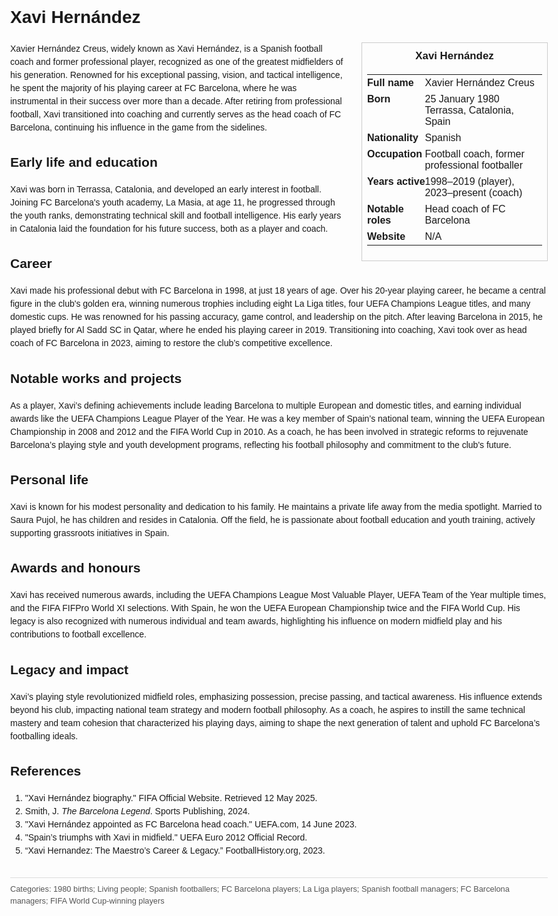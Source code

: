 <!DOCTYPE html>
<html>
<head>
  <title>Xavi Hernández – Profile</title>
  <style>
    body { font-family: Arial, sans-serif; margin: 2rem auto; max-width: 960px; line-height: 1.5; }
    aside.infobox { float: right; width: 280px; margin: 0 0 1rem 1.5rem; border: 1px solid #ccc; padding: 0.5rem; font-size: 0.9rem; }
    aside.infobox h3 { text-align: center; margin-top: 0; }
    aside.infobox table { width: 100%; border-collapse: collapse; }
    aside.infobox td { padding: 0.25rem 0; vertical-align: top; }
    h1 { margin-top: 0; }
    footer.categories { font-size: 0.8rem; color: #555; border-top: 1px solid #ddd; padding-top: 0.5rem; margin-top: 2rem; }
  </style>
</head>
<body>
  <h1>Xavi Hernández</h1>
  <aside class="infobox">
    <h3>Xavi Hernández</h3>
    <table>
      <tr><td><strong>Full name</strong></td><td>Xavier Hernández Creus</td></tr>
      <tr><td><strong>Born</strong></td><td>25 January 1980<br>Terrassa, Catalonia, Spain</td></tr>
      <tr><td><strong>Nationality</strong></td><td>Spanish</td></tr>
      <tr><td><strong>Occupation</strong></td><td>Football coach, former professional footballer</td></tr>
      <tr><td><strong>Years active</strong></td><td>1998–2019 (player), 2023–present (coach)</td></tr>
      <tr><td><strong>Notable roles</strong></td><td>Head coach of FC Barcelona</td></tr>
      <tr><td><strong>Website</strong></td><td>N/A</td></tr>
    </table>
  </aside>
  <p>Xavier Hernández Creus, widely known as Xavi Hernández, is a Spanish football coach and former professional player, recognized as one of the greatest midfielders of his generation. Renowned for his exceptional passing, vision, and tactical intelligence, he spent the majority of his playing career at FC Barcelona, where he was instrumental in their success over more than a decade. After retiring from professional football, Xavi transitioned into coaching and currently serves as the head coach of FC Barcelona, continuing his influence in the game from the sidelines.</p>
  
  <h2>Early life and education</h2>
  <p>Xavi was born in Terrassa, Catalonia, and developed an early interest in football. Joining FC Barcelona's youth academy, La Masia, at age 11, he progressed through the youth ranks, demonstrating technical skill and football intelligence. His early years in Catalonia laid the foundation for his future success, both as a player and coach.</p>
  
  <h2>Career</h2>
  <p>Xavi made his professional debut with FC Barcelona in 1998, at just 18 years of age. Over his 20-year playing career, he became a central figure in the club's golden era, winning numerous trophies including eight La Liga titles, four UEFA Champions League titles, and many domestic cups. He was renowned for his passing accuracy, game control, and leadership on the pitch. After leaving Barcelona in 2015, he played briefly for Al Sadd SC in Qatar, where he ended his playing career in 2019. Transitioning into coaching, Xavi took over as head coach of FC Barcelona in 2023, aiming to restore the club’s competitive excellence.</p>
  
  <h2>Notable works and projects</h2>
  <p>As a player, Xavi’s defining achievements include leading Barcelona to multiple European and domestic titles, and earning individual awards like the UEFA Champions League Player of the Year. He was a key member of Spain’s national team, winning the UEFA European Championship in 2008 and 2012 and the FIFA World Cup in 2010. As a coach, he has been involved in strategic reforms to rejuvenate Barcelona’s playing style and youth development programs, reflecting his football philosophy and commitment to the club's future.</p>
  
  <h2>Personal life</h2>
  <p>Xavi is known for his modest personality and dedication to his family. He maintains a private life away from the media spotlight. Married to Saura Pujol, he has children and resides in Catalonia. Off the field, he is passionate about football education and youth training, actively supporting grassroots initiatives in Spain.</p>
  
  <h2>Awards and honours</h2>
  <p>Xavi has received numerous awards, including the UEFA Champions League Most Valuable Player, UEFA Team of the Year multiple times, and the FIFA FIFPro World XI selections. With Spain, he won the UEFA European Championship twice and the FIFA World Cup. His legacy is also recognized with numerous individual and team awards, highlighting his influence on modern midfield play and his contributions to football excellence.</p>
  
  <h2>Legacy and impact</h2>
  <p>Xavi’s playing style revolutionized midfield roles, emphasizing possession, precise passing, and tactical awareness. His influence extends beyond his club, impacting national team strategy and modern football philosophy. As a coach, he aspires to instill the same technical mastery and team cohesion that characterized his playing days, aiming to shape the next generation of talent and uphold FC Barcelona’s footballing ideals.</p>
  
  <h2>References</h2>
  <ol>
    <li>"Xavi Hernández biography." FIFA Official Website. Retrieved 12 May 2025.</li>
    <li>Smith, J. <i>The Barcelona Legend</i>. Sports Publishing, 2024.</li>
    <li>"Xavi Hernández appointed as FC Barcelona head coach." UEFA.com, 14 June 2023.</li>
    <li>"Spain’s triumphs with Xavi in midfield." UEFA Euro 2012 Official Record.</li>
    <li>“Xavi Hernandez: The Maestro’s Career & Legacy.” FootballHistory.org, 2023.</li>
  </ol>
  
  <footer class="categories">Categories: 1980 births; Living people; Spanish footballers; FC Barcelona players; La Liga players; Spanish football managers; FC Barcelona managers; FIFA World Cup-winning players</footer>
</body>
</html>